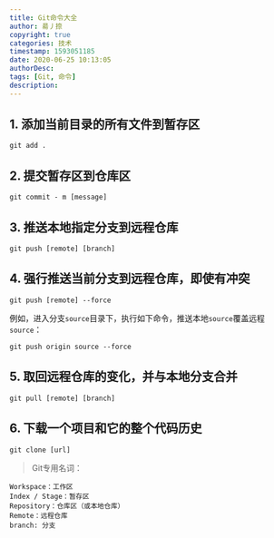 ```yaml
---
title: Git命令大全
author: 昜丿捺
copyright: true
categories: 技术
timestamp: 1593051185
date: 2020-06-25 10:13:05
authorDesc:
tags: [Git, 命令]
description:
---
```

## 1. 添加当前目录的所有文件到暂存区
```
git add .
```
<!-- more -->
## 2. 提交暂存区到仓库区
```
git commit - m [message]
```
## 3. 推送本地指定分支到远程仓库
```
git push [remote] [branch]
```
## 4. 强行推送当前分支到远程仓库，即使有冲突
```
git push [remote] --force
```
例如，进入分支`source`目录下，执行如下命令，推送本地`source`覆盖远程`source`：
```git
git push origin source --force
```
## 5. 取回远程仓库的变化，并与本地分支合并
```
git pull [remote] [branch]
```
## 6. 下载一个项目和它的整个代码历史
```
git clone [url]
```

> Git专用名词：

```
Workspace：工作区
Index / Stage：暂存区
Repository：仓库区（或本地仓库）
Remote：远程仓库
branch: 分支
```